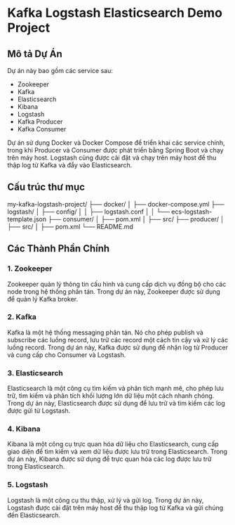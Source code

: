# Kafka Logstash Elasticsearch Demo Project

## Mô tả Dự Án

Dự án này bao gồm các service sau:
- Zookeeper
- Kafka
- Elasticsearch
- Kibana
- Logstash
- Kafka Producer
- Kafka Consumer

Dự án sử dụng Docker và Docker Compose để triển khai các service chính, trong khi Producer và Consumer được phát triển bằng Spring Boot và chạy trên máy host. Logstash cũng được cài đặt và chạy trên máy host để thu thập log từ Kafka và đẩy vào Elasticsearch.

## Cấu trúc thư mục
my-kafka-logstash-project/
├── docker/
│ ├── docker-compose.yml
├── logstash/
│ ├── config/
│ │ ├── logstash.conf
│ │ └── ecs-logstash-template.json
├── consumer/
│ ├── pom.xml
│ ├── src/
├── producer/
│ ├── src/
│ ├── pom.xml
└── README.md

## Các Thành Phần Chính

### 1. Zookeeper
Zookeeper quản lý thông tin cấu hình và cung cấp dịch vụ đồng bộ cho các node trong hệ thống phân tán. Trong dự án này, Zookeeper được sử dụng để quản lý Kafka broker.

### 2. Kafka
Kafka là một hệ thống messaging phân tán. Nó cho phép publish và subscribe các luồng record, lưu trữ các record một cách tin cậy và xử lý các luồng record. Trong dự án này, Kafka được sử dụng để nhận log từ Producer và cung cấp cho Consumer và Logstash.

### 3. Elasticsearch
Elasticsearch là một công cụ tìm kiếm và phân tích mạnh mẽ, cho phép lưu trữ, tìm kiếm và phân tích khối lượng lớn dữ liệu một cách nhanh chóng. Trong dự án này, Elasticsearch được sử dụng để lưu trữ và tìm kiếm các log được gửi từ Logstash.

### 4. Kibana
Kibana là một công cụ trực quan hóa dữ liệu cho Elasticsearch, cung cấp giao diện để tìm kiếm và xem dữ liệu được lưu trữ trong Elasticsearch. Trong dự án này, Kibana được sử dụng để trực quan hóa các log được lưu trữ trong Elasticsearch.

### 5. Logstash
Logstash là một công cụ thu thập, xử lý và gửi log. Trong dự án này, Logstash được cài đặt trên máy host để thu thập log từ Kafka và gửi chúng đến Elasticsearch.